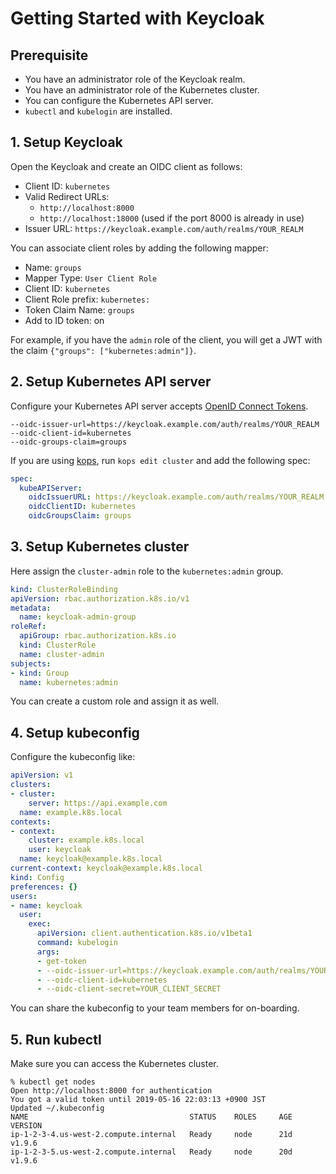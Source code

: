 # Getting Started with Keycloak

## Prerequisite

- You have an administrator role of the Keycloak realm.
- You have an administrator role of the Kubernetes cluster.
- You can configure the Kubernetes API server.
- `kubectl` and `kubelogin` are installed.

## 1. Setup Keycloak

Open the Keycloak and create an OIDC client as follows:

- Client ID: `kubernetes`
- Valid Redirect URLs:
    - `http://localhost:8000`
    - `http://localhost:18000` (used if the port 8000 is already in use)
- Issuer URL: `https://keycloak.example.com/auth/realms/YOUR_REALM`

You can associate client roles by adding the following mapper:

- Name: `groups`
- Mapper Type: `User Client Role`
- Client ID: `kubernetes`
- Client Role prefix: `kubernetes:`
- Token Claim Name: `groups`
- Add to ID token: on

For example, if you have the `admin` role of the client, you will get a JWT with the claim `{"groups": ["kubernetes:admin"]}`.

## 2. Setup Kubernetes API server

Configure your Kubernetes API server accepts [OpenID Connect Tokens](https://kubernetes.io/docs/reference/access-authn-authz/authentication/#openid-connect-tokens).

```
--oidc-issuer-url=https://keycloak.example.com/auth/realms/YOUR_REALM
--oidc-client-id=kubernetes
--oidc-groups-claim=groups
```

If you are using [kops](https://github.com/kubernetes/kops), run `kops edit cluster` and add the following spec:

```yaml
spec:
  kubeAPIServer:
    oidcIssuerURL: https://keycloak.example.com/auth/realms/YOUR_REALM
    oidcClientID: kubernetes
    oidcGroupsClaim: groups
```

## 3. Setup Kubernetes cluster

Here assign the `cluster-admin` role to the `kubernetes:admin` group.

```yaml
kind: ClusterRoleBinding
apiVersion: rbac.authorization.k8s.io/v1
metadata:
  name: keycloak-admin-group
roleRef:
  apiGroup: rbac.authorization.k8s.io
  kind: ClusterRole
  name: cluster-admin
subjects:
- kind: Group
  name: kubernetes:admin
```

You can create a custom role and assign it as well.

## 4. Setup kubeconfig

Configure the kubeconfig like:

```yaml
apiVersion: v1
clusters:
- cluster:
    server: https://api.example.com
  name: example.k8s.local
contexts:
- context:
    cluster: example.k8s.local
    user: keycloak
  name: keycloak@example.k8s.local
current-context: keycloak@example.k8s.local
kind: Config
preferences: {}
users:
- name: keycloak
  user:
    exec:
      apiVersion: client.authentication.k8s.io/v1beta1
      command: kubelogin
      args:
      - get-token
      - --oidc-issuer-url=https://keycloak.example.com/auth/realms/YOUR_REALM
      - --oidc-client-id=kubernetes
      - --oidc-client-secret=YOUR_CLIENT_SECRET
```

You can share the kubeconfig to your team members for on-boarding.

## 5. Run kubectl

Make sure you can access the Kubernetes cluster.

```
% kubectl get nodes
Open http://localhost:8000 for authentication
You got a valid token until 2019-05-16 22:03:13 +0900 JST
Updated ~/.kubeconfig
NAME                                    STATUS    ROLES     AGE       VERSION
ip-1-2-3-4.us-west-2.compute.internal   Ready     node      21d       v1.9.6
ip-1-2-3-5.us-west-2.compute.internal   Ready     node      20d       v1.9.6
```
